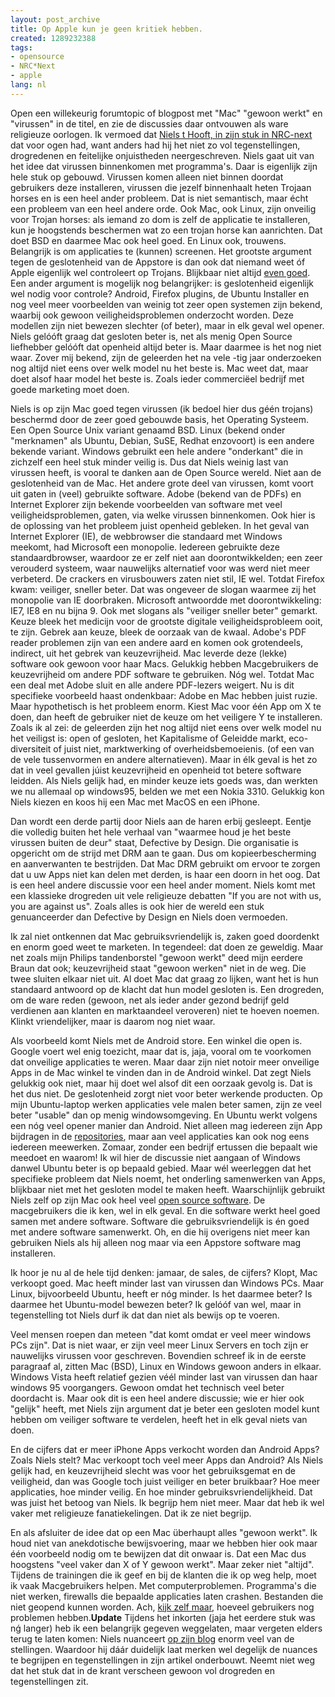 ```yaml
---
layout: post_archive
title: Op Apple kun je geen kritiek hebben.
created: 1289232388
tags:
- opensource
- NRC*Next
- apple
lang: nl
---
```

Open een willekeurig forumtopic of blogpost met "Mac" "gewoon werkt" en "virussen" in de titel, en zie de discussies daar ontvouwen als ware religieuze oorlogen. Ik vermoed dat [Niels t Hooft, in zijn stuk in NRC-next](http://www.nrcnext.nl/blog/2010/11/08/kritiek-op-geslotenheid-van-apple-is-gewoon-geneuzel-in-de-marge/) dat voor ogen had, want anders had hij het niet zo vol tegenstellingen, drogredenen en feitelijke onjuistheden neergeschreven. Niels gaat uit van het idee dat virussen binnenkomen met programma's. Daar is eigenlijk zijn hele stuk op gebouwd. Virussen komen alleen niet binnen doordat gebruikers deze installeren, virussen die jezelf binnenhaalt heten Trojaan horses en is een heel ander probleem. Dat is niet semantisch, maar écht een probleem van een heel andere orde. Ook Mac, ook Linux, zijn onveilig voor Trojan horses: als iemand zo dom is zelf de applicatie te installeren, kun je hoogstends beschermen wat zo een trojan horse kan aanrichten. Dat doet BSD en daarmee Mac ook heel goed. En Linux ook, trouwens. Belangrijk is om applicaties te (kunnen) screenen. Het grootste argument tegen de geslotenheid van de Appstore is dan ook dat niemand weet óf Apple eigenlijk wel controleert op Trojans. Blijkbaar niet altijd [even goed](http://www.boingboing.net/2009/11/05/iphone-game-dev-accu.html). Een ander argument is mogelijk nog belangrijker: is geslotenheid eigenlijk wel nodig voor controle? Android, Firefox plugins, de Ubuntu Installer en nog veel meer voorbeelden van weinig tot zeer open systemen zijn bekend, waarbij ook gewoon veiligheidsproblemen onderzocht worden. Deze modellen zijn niet bewezen slechter (of beter), maar in elk geval wel opener. Niels gelóóft graag dat gesloten beter is, net als menig Open Source liefhebber gelóóft dat openheid altijd beter is. Maar daarmee is het nog niet waar. Zover mij bekend, zijn de geleerden het na vele -tig jaar onderzoeken nog altijd niet eens over welk model nu het beste is. Mac weet dat, maar doet alsof haar model het beste is. Zoals ieder commerciëel bedrijf met goede marketing moet doen.

Niels is op zijn Mac goed tegen virussen (ik bedoel hier dus géén trojans) beschermd door de zeer goed gebouwde basis, het Operating Systeem. Een Open Source Unix variant genaamd BSD. Linux (bekend onder "merknamen" als Ubuntu, Debian, SuSE, Redhat enzovoort) is een andere bekende variant. Windows gebruikt een hele andere "onderkant" die in zichzelf een heel stuk minder veilig is. Dus dat Niels weinig last van virussen heeft, is vooral te danken aan de Open Source wereld. Niet aan de geslotenheid van de Mac. Het andere grote deel van virussen, komt voort uit gaten in (veel) gebruikte software. Adobe (bekend van de PDFs) en Internet Explorer zijn bekende voorbeelden van software met veel veiligheidsproblemen, gaten, via welke virussen binnenkomen. Ook hier is de oplossing van het probleem juist openheid gebleken. In het geval van Internet Explorer (IE), de webbrowser die standaard met Windows meekomt, had Microsoft een monopolie. Iedereen gebruikte deze standaardbrowser, waardoor ze er zelf niet aan doorontwikkelden; een zeer verouderd systeem, waar nauwelijks alternatief voor was werd niet meer verbeterd. De crackers en virusbouwers zaten niet stil, IE wel. Totdat Firefox kwam: veiliger, sneller beter. Dat was ongeveer de slogan waarmee zij het monopolie van IE doorbraken. Microsoft antwoordde met doorontwikkeling: IE7, IE8 en nu bijna 9. Ook met slogans als "veiliger sneller beter" gemarkt. Keuze bleek het medicijn voor de grootste digitale veiligheidsprobleem ooit, te zijn. Gebrek aan keuze, bleek de oorzaak van de kwaal. Adobe's PDF reader problemen zijn van een andere aard en komen ook grotendeels, indirect, uit het gebrek van keuzevrijheid. Mac leverde deze (lekke) software ook gewoon voor haar Macs. Gelukkig hebben Macgebruikers de keuzevrijheid om andere PDF software te gebruiken. Nóg wel. Totdat Mac een deal met Adobe sluit en alle andere PDF-lezers weigert. Nu is dit specifieke voorbeeld haast ondenkbaar: Adobe en Mac hebben juist ruzie. Maar hypothetisch is het probleem enorm. Kiest Mac voor één App om X te doen, dan heeft de gebruiker niet de keuze om het veiligere Y te installeren. Zoals ik al zei: de geleerden zijn het nog altijd niet eens over welk model nu het veiligst is: open of gesloten, het Kapitalisme of Geleidde markt, eco-diversiteit of juist niet, marktwerking of overheidsbemoeienis. (of een van de vele tussenvormen en andere alternatieven). Maar in élk geval is het zo dat in veel gevallen júist keuzevrijheid en openheid tot betere software leidden. Als Niels gelijk had, en minder keuze iets goeds was, dan werkten we nu allemaal op windows95, belden we met een Nokia 3310. Gelukkig kon Niels kiezen en koos hij een Mac met MacOS en een iPhone.

Dan wordt een derde partij door Niels aan de haren erbij gesleept. Eentje die volledig buiten het hele verhaal van "waarmee houd je het beste virussen buiten de deur" staat, Defective by Design. Die organisatie is opgericht om de strijd met DRM aan te gaan. Dus om kopieerbescherming en aanverwanten te bestrijden. Dat Mac DRM gebruikt om ervoor te zorgen dat u uw Apps niet kan delen met derden, is haar een doorn in het oog. Dat is een heel andere discussie voor een heel ander moment. Niels komt met een klassieke drogreden uit vele religieuze debatten "If you are not with us, you are against us". Zoals alles is ook hier de wereld een stuk genuanceerder dan Defective by Design en Niels doen vermoeden.

Ik zal niet ontkennen dat Mac gebruiksvriendelijk is, zaken goed doordenkt en enorm goed weet te marketen. In tegendeel: dat doen ze geweldig. Maar net zoals mijn Philips tandenborstel "gewoon werkt" deed mijn eerdere Braun dat ook; keuzevrijheid staat "gewoon werken" niet in de weg. Die twee sluiten elkaar niet uit. Al doet Mac dat graag zo lijken, want het is hun standaard antwoord op de klacht dat hun model gesloten is. Een drogreden, om de ware reden (gewoon, net als ieder ander gezond bedrijf geld verdienen aan klanten en marktaandeel veroveren) niet te hoeven noemen. Klinkt vriendelijker, maar is daarom nog niet waar.

Als voorbeeld komt Niels met de Android store. Een winkel die open is. Google voert wel enig toezicht, maar dat is, jaja, vooral om te voorkomen dat onveilige applicaties te weren. Maar daar zijn niet notoir meer onveilige Apps in de Mac winkel te  vinden dan in de Android winkel. Dat zegt Niels gelukkig ook niet, maar hij doet wel alsof dit een oorzaak gevolg is. Dat is het dus niet. De geslotenheid zorgt niet voor beter werkende producten. Op mijn Ubuntu-laptop werken applicaties vele malen beter samen, zijn ze veel beter "usable" dan op menig windowsomgeving. En Ubuntu werkt volgens een nóg veel opener manier dan Android. Niet alleen mag iedereen zijn App bijdragen in de [repositories](http://www.ubuntu.com/desktop/features#apps), maar aan veel applicaties kan ook nog eens iedereen meewerken. Zomaar, zonder een bedrijf ertussen die bepaalt wie meedoet en waarom! Ik wil hier de discussie niet aangaan of Windows danwel Ubuntu beter is op bepaald gebied. Maar wél weerleggen dat het specifieke probleem dat Niels noemt, het onderling samenwerken van Apps, blijkbaar niet met het gesloten model te maken heeft. Waarschijnlijk gebruikt Niels zelf op zijn Mac ook heel veel [open source software](http://www.opensourcemac.org/). De macgebruikers die ik ken, wel in elk geval. En die software werkt heel goed samen met andere software. Software die gebruiksvriendelijk is én goed met andere software samenwerkt. Oh, en die hij overigens niet meer kan gebruiken Niels als hij alleen nog maar via een Appstore software mag installeren.

Ik hoor je nu al de hele tijd denken: jamaar, de sales, de cijfers? Klopt, Mac verkoopt goed. Mac heeft minder last van virussen dan Windows PCs. Maar Linux, bijvoorbeeld Ubuntu, heeft er nóg minder. Is het daarmee beter? Is daarmee het Ubuntu-model bewezen beter? Ik gelóóf van wel, maar in tegenstelling tot Niels durf ik dat dan niet als bewijs op te voeren.

Veel mensen roepen dan meteen "dat komt omdat er veel meer windows PCs zijn". Dat is niet waar, er zijn veel meer Linux Servers en toch zijn er nauwelijks virussen voor geschreven. Bovendien schreef ik in de eerste paragraaf al, zitten Mac (BSD), Linux en Windows gewoon anders in elkaar. Windows Vista heeft relatief gezien véél minder last van virussen dan haar windows 95 voorgangers. Gewoon omdat het technisch veel beter doordacht is. Maar ook dit is een heel andere discussie; wie er hier ook "gelijk" heeft, met Niels zijn argument dat je beter een gesloten model kunt hebben om veiliger software te verdelen, heeft het in elk geval niets van doen.

En de cijfers dat er meer iPhone Apps verkocht worden dan Android Apps? Zoals Niels stelt?  Mac verkoopt toch veel meer Apps dan Android? Als Niels gelijk had, en keuzevrijheid slecht was voor het gebruiksgemat en de veiligheid, dan was Google toch juist veiliger en beter bruikbaar? Hoe meer applicaties, hoe minder veilig. En hoe minder gebruiksvriendelijkheid. Dat was juist het betoog van Niels. Ik begrijp hem niet meer. Maar dat heb ik wel vaker met religieuze fanatiekelingen. Dat ik ze niet begrijp.

En als afsluiter de idee dat op een Mac überhaupt alles "gewoon werkt". Ik houd niet van anekdotische bewijsvoering, maar we hebben hier ook maar één voorbeeld nodig om te bewijzen dat dit onwaar is. Dat een Mac dus hoogstens "veel vaker dan X of Y gewoon werkt". Maar zeker niet "altijd". Tijdens de trainingen die ik geef en bij de klanten die ik op weg help, moet ik vaak Macgebruikers helpen. Met computerproblemen. Programma's die niet werken, firewalls die bepaalde applicaties laten crashen. Bestanden die niet geopend kunnen worden. Ach, [kijk zelf maar](http://macwereld.nl/forum/apple_applicaties/), hoeveel gebruikers nog problemen hebben.**Update** Tijdens het inkorten (jaja het eerdere stuk was nǵ langer) heb ik een belangrijk gegeven weggelaten, maar vergeten elders terug te laten komen: Niels nuanceert [op zijn blog](http://nielsthooft.com/openheid-geslotenheid-vs-integratie-fragmentatie) enorm veel van de stellingen. Waardoor hij dáár duidelijk laat merken wel degelijk de nuances te begrijpen en tegenstellingen in zijn artikel onderbouwt. Neemt niet weg dat het stuk dat in de krant verscheen gewoon vol drogreden en tegenstellingen zit.
